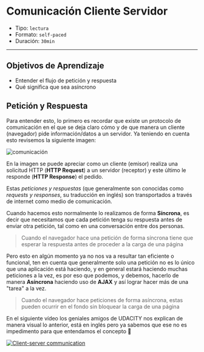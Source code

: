 # Comunicación Cliente Servidor

- Tipo: `lectura`
- Formato: `self-paced`
- Duración: `30min`

***

## Objetivos de Aprendizaje

- Entender el flujo de petición y respuesta
- Qué significa que sea asíncrono

## Petición y Respuesta

Para entender esto, lo primero es recordar que existe un protocolo de
comunicación en el que se deja claro cómo y de que manera un cliente
(navegador) pide información/datos a un servidor. Ya teniendo en cuenta
esto revisemos la siguiente imagen:

![comunicación](http://www.solocodigoweb.com/wp-content/uploads/2017/06/clientserver.jpg)

En la imagen se puede apreciar como un cliente (emisor) realiza una solicitud
HTTP (**HTTP Request**) a un servidor (receptor) y este último le responde
(**HTTP Response**) el pedido.

Estas _peticiones y respuestas_ (que generalmente son conocidas como _requests 
y responses_, su traducción en inglés) son transportados a través de internet 
como medio de comunicación.

Cuando hacemos esto normalmente lo realizamos de forma **Síncrona**, es decir
que necesitamos que cada petición tenga su respuesta antes de enviar otra
petición, tal como en una conversación entre dos personas.

> Cuando el navegador hace una petición de forma síncrona tiene que esperar la
> respuesta antes de proceder a la carga de una página

Pero esto en algún momento ya no nos va a resultar tan eficiente o funcional,
ten en cuenta que generalmente solo una petición no es lo único que una 
aplicación está haciendo, y en general estará haciendo muchas peticiones a la 
vez, es por eso que podemos, y debemos, hacerlo de manera **Asíncrona** haciendo 
uso de **AJAX** y así lograr hacer más de una "tarea" a la vez.

> Cuando el navegador hace peticiones de forma asíncrona, estas pueden
> ocurrir en el fondo sin bloquear la carga de una página

En el siguiente vídeo los geniales amigos de UDACITY nos explican de manera
visual lo anterior, está en inglés pero ya sabemos que ese no es impedimento
para que entendamos el concepto :muscle:

[![Client-server communication](https://img.youtube.com/vi/nozbz6J3_4w/0.jpg)](https://youtu.be/nozbz6J3_4w)
